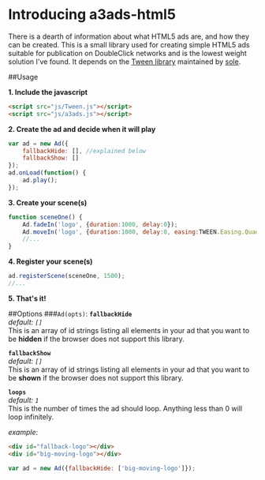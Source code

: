 # Introducing a3ads-html5
There is a dearth of information about what HTML5 ads are, and how they can be created.  This is a small library used for creating simple HTML5 ads suitable for publication on DoubleClick networks and is the lowest weight solution I've found.  It depends on the [Tween library](https://github.com/tweenjs/tween.js/) maintained by [sole](https://github.com/sole).

##Usage

**1. Include the javascript**
```html
<script src="js/Tween.js"></script>
<script src="js/a3ads.js"></script>
```

**2. Create the ad and decide when it will play**
```javascript
var ad = new Ad({
	fallbackHide: [], //explained below
	fallbackShow: []
});
ad.onLoad(function() {
	ad.play();
});
```

**3. Create your scene(s)**
```javascript
function sceneOne() {
	Ad.fadeIn('logo', {duration:1000, delay:0});
	Ad.moveIn('logo', {duration:1000, delay:0, easing:TWEEN.Easing.Quadratic.Out, toLeft:-4, toTop:-25, angle:107, distance:150, append:"rotate(-17deg)"});
	//...
}
```

**4. Register your scene(s)**
```javascript
ad.registerScene(sceneOne, 1500);
//...
```

**5. That's it!**

##Options
###`Ad(opts)`:
**`fallbackHide`**  
*default: `[]`*  
This is an array of id strings listing all elements in your ad that you want to be **hidden** if the browser does not support this library.  

**`fallbackShow`**  
*default: `[]`*  
This is an array of id strings listing all elements in your ad that you want to be **shown** if the browser does not support this library.  

**`loops`**  
*default: `1`*  
This is the number of times the ad should loop.  Anything less than 0 will loop infinitely.

*example*:  
```html
<div id="fallback-logo"></div>
<div id="big-moving-logo"></div>
```
```javascript
var ad = new Ad({fallbackHide: ['big-moving-logo']});
```



